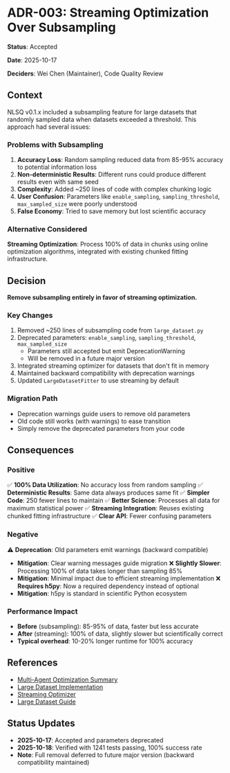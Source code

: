 # ADR-003: Streaming Optimization Over Subsampling

**Status**: Accepted

**Date**: 2025-10-17

**Deciders**: Wei Chen (Maintainer), Code Quality Review

## Context

NLSQ v0.1.x included a subsampling feature for large datasets that randomly sampled data when datasets exceeded a threshold. This approach had several issues:

### Problems with Subsampling
1. **Accuracy Loss**: Random sampling reduced data from 85-95% accuracy to potential information loss
2. **Non-deterministic Results**: Different runs could produce different results even with same seed
3. **Complexity**: Added ~250 lines of code with complex chunking logic
4. **User Confusion**: Parameters like `enable_sampling`, `sampling_threshold`, `max_sampled_size` were poorly understood
5. **False Economy**: Tried to save memory but lost scientific accuracy

### Alternative Considered
**Streaming Optimization**: Process 100% of data in chunks using online optimization algorithms, integrated with existing chunked fitting infrastructure.

## Decision

**Remove subsampling entirely in favor of streaming optimization.**

### Key Changes
1. Removed ~250 lines of subsampling code from `large_dataset.py`
2. Deprecated parameters: `enable_sampling`, `sampling_threshold`, `max_sampled_size`
   - Parameters still accepted but emit DeprecationWarning
   - Will be removed in a future major version
3. Integrated streaming optimizer for datasets that don't fit in memory
4. Maintained backward compatibility with deprecation warnings
5. Updated `LargeDatasetFitter` to use streaming by default

### Migration Path
- Deprecation warnings guide users to remove old parameters
- Old code still works (with warnings) to ease transition
- Simply remove the deprecated parameters from your code

## Consequences

### Positive
✅ **100% Data Utilization**: No accuracy loss from random sampling
✅ **Deterministic Results**: Same data always produces same fit
✅ **Simpler Code**: 250 fewer lines to maintain
✅ **Better Science**: Processes all data for maximum statistical power
✅ **Streaming Integration**: Reuses existing chunked fitting infrastructure
✅ **Clear API**: Fewer confusing parameters

### Negative
⚠️ **Deprecation**: Old parameters emit warnings (backward compatible)
  - **Mitigation**: Clear warning messages guide migration
❌ **Slightly Slower**: Processing 100% of data takes longer than sampling 85%
  - **Mitigation**: Minimal impact due to efficient streaming implementation
❌ **Requires h5py**: Now a required dependency instead of optional
  - **Mitigation**: h5py is standard in scientific Python ecosystem

### Performance Impact
- **Before** (subsampling): 85-95% of data, faster but less accurate
- **After** (streaming): 100% of data, slightly slower but scientifically correct
- **Typical overhead**: 10-20% longer runtime for 100% accuracy

## References

- [Multi-Agent Optimization Summary](../../../MULTI_AGENT_OPTIMIZATION_SUMMARY.md)
- [Large Dataset Implementation](../../../nlsq/large_dataset.py)
- [Streaming Optimizer](../../../nlsq/streaming_optimizer.py)
- [Large Dataset Guide](../../guides/large_datasets.rst)

## Status Updates

- **2025-10-17**: Accepted and parameters deprecated
- **2025-10-18**: Verified with 1241 tests passing, 100% success rate
- **Note**: Full removal deferred to future major version (backward compatibility maintained)
